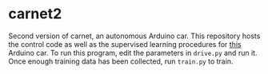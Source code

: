 # carnet2
Second version of carnet, an autonomous Arduino car. This repository hosts the control code as well as the supervised learning procedures for [this](https://github.com/jadenyjw/carnet2-arduino) Arduino car. To run this program, edit the parameters in `drive.py` and run it. Once enough training data has been collected, run `train.py` to train.

